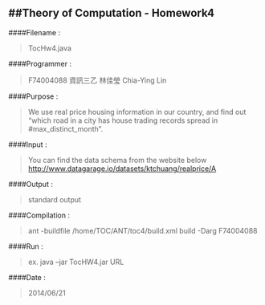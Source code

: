 ##Theory of Computation - Homework4
-------------------------------------
####Filename  	: 
>TocHw4.java

####Programmer	: 
>F74004088 資訊三乙 林佳瑩 Chia-Ying Lin

####Purpose		  : 
>We use real price housing information in our country, and find out “which road in a city has house trading records spread in #max_distinct_month”.

####Input	    	: 
>You can find the data schema from the website below
>http://www.datagarage.io/datasets/ktchuang/realprice/A

####Output	  	: 
>standard output

####Compilation	: 
>ant -buildfile /home/TOC/ANT/toc4/build.xml build -Darg F74004088

####Run		    	: 
>ex.
>			   java –jar TocHW4.jar URL

####Date	    	: 
>2014/06/21
